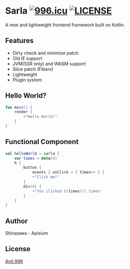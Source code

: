 # Sarla [![996.icu](https://img.shields.io/badge/link-996.icu-red.svg)](https://996.icu) [![LICENSE](https://img.shields.io/badge/license-Anti%20996-blue.svg)](https://github.com/996icu/996.ICU/blob/master/LICENSE)

A new and lightweight frontend framework built on Kotlin.

## Features

- Dirty check and minimize patch
- Old IE support
- JVM(SSR only) and WASM support
- Slice patch (Fibers)
- Lightweight
- Plugin system

## Hello World?

```kotlin
fun main() {
    render {
        +"Hello World!"
    }
}
```

## Functional Component

```kotlin
val helloWorld = sarla {
    var times = data(0)
    h {
        button {
            events { onClick = { times++ } }
            +"Click me!"
        }
        div(0) {
            +"You clicked ${times()} times"
        }
    }
}
```

## Author

Shirasawa - Apisium

## License

[Anti 996](./LICENSE)
